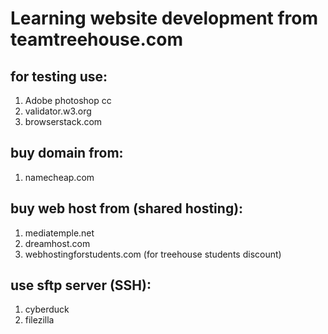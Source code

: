 # Learning website development from teamtreehouse.com

## for testing use:
1. Adobe photoshop cc
2. validator.w3.org
3. browserstack.com

## buy domain from:
1. namecheap.com

## buy web host from (shared hosting):
1. mediatemple.net
2. dreamhost.com
3. webhostingforstudents.com (for treehouse students discount)

## use sftp server (SSH):
1. cyberduck
2. filezilla